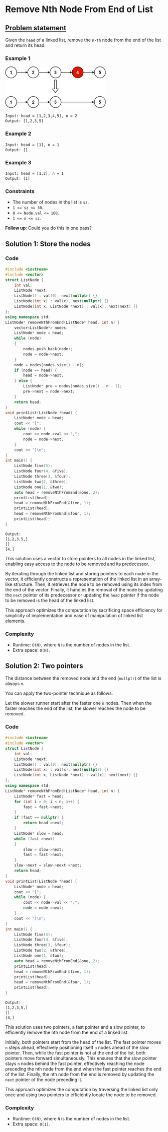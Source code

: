 # Remove Nth Node From End of List

## [Problem statement](https://leetcode.com/problems/remove-nth-node-from-end-of-list/)
Given the `head` of a linked list, remove the `n-th` node from the end of the list and return its head.


### Example 1
![The list in Example 1](08_TP_19_remove_ex1.jpg)
```text
Input: head = [1,2,3,4,5], n = 2
Output: [1,2,3,5]
```

### Example 2
```text
Input: head = [1], n = 1
Output: []
```

### Example 3
```text
Input: head = [1,2], n = 1
Output: [1]
``` 

### Constraints

* The number of nodes in the list is `sz`.
* `1 <= sz <= 30`.
* `0 <= Node.val <= 100`.
* `1 <= n <= sz`.
 

**Follow up**: Could you do this in one pass?

## Solution 1: Store the nodes

### Code
```cpp
#include <iostream>
#include <vector>
struct ListNode {
    int val;
    ListNode *next;
    ListNode() : val(0), next(nullptr) {}
    ListNode(int x) : val(x), next(nullptr) {}
    ListNode(int x, ListNode *next) : val(x), next(next) {}
};
using namespace std;
ListNode* removeNthFromEnd(ListNode* head, int n) {
    vector<ListNode*> nodes;
    ListNode* node = head;
    while (node)
    {
        nodes.push_back(node);
        node = node->next;
    }
    node = nodes[nodes.size() - n];
    if (node == head) {
        head = node->next;
    } else {
        ListNode* pre = nodes[nodes.size() - n - 1];
        pre->next = node->next;
    }
    return head;
}
void printList(ListNode *head) {
    ListNode* node = head;
    cout << "[";
    while (node) {
        cout << node->val << ",";
        node = node->next;
    }
    cout << "]\n";
}
int main() {
    ListNode five(5);
    ListNode four(4, &five);
    ListNode three(3, &four);
    ListNode two(2, &three);
    ListNode one(1, &two);
    auto head = removeNthFromEnd(&one, 2);
    printList(head);
    head = removeNthFromEnd(&five, 1);
    printList(head);
    head = removeNthFromEnd(&four, 1);
    printList(head);
}
```
```text
Output:
[1,2,3,5,]
[]
[4,]
```

This solution uses a vector to store pointers to all nodes in the linked list, enabling easy access to the node to be removed and its predecessor. 

By iterating through the linked list and storing pointers to each node in the vector, it efficiently constructs a representation of the linked list in an array-like structure. Then, it retrieves the node to be removed using its index from the end of the vector. Finally, it handles the removal of the node by updating the `next` pointer of its predecessor or updating the `head` pointer if the node to be removed is the head of the linked list. 

This approach optimizes the computation by sacrificing space efficiency for simplicity of implementation and ease of manipulation of linked list elements.

### Complexity

* Runtime: `O(N)`, where `N` is the number of nodes in the list.
* Extra space: `O(N)`.

## Solution 2: Two pointers

The distance between the removed node and the end (`nullptr`) of the list is always `n`.

You can apply the two-pointer technique as follows.

Let the slower runner start after the faster one `n` nodes. Then when the faster reaches the end of the list, the slower reaches the node to be removed.

### Code
```cpp
#include <iostream>
#include <vector>
struct ListNode {
    int val;
    ListNode *next;
    ListNode() : val(0), next(nullptr) {}
    ListNode(int x) : val(x), next(nullptr) {}
    ListNode(int x, ListNode *next) : val(x), next(next) {}
};
using namespace std;
ListNode* removeNthFromEnd(ListNode* head, int n) {
    ListNode* fast = head;
    for (int i = 0; i < n; i++) {
        fast = fast->next;
    }
    if (fast == nullptr) {
        return head->next;
    }
    ListNode* slow = head;
    while (fast->next)
    {
        slow = slow->next;
        fast = fast->next;
    }
    slow->next = slow->next->next;
    return head;
}
void printList(ListNode *head) {
    ListNode* node = head;
    cout << "[";
    while (node) {
        cout << node->val << ",";
        node = node->next;
    }
    cout << "]\n";
}
int main() {
    ListNode five(5);
    ListNode four(4, &five);
    ListNode three(3, &four);
    ListNode two(2, &three);
    ListNode one(1, &two);
    auto head = removeNthFromEnd(&one, 2);
    printList(head);
    head = removeNthFromEnd(&five, 1);
    printList(head);
    head = removeNthFromEnd(&four, 1);
    printList(head);
}
```
```text
Output:
[1,2,3,5,]
[]
[4,]
```

This solution uses two pointers, a fast pointer and a slow pointer, to efficiently remove the nth node from the end of a linked list. 

Initially, both pointers start from the head of the list. The fast pointer moves `n` steps ahead, effectively positioning itself `n` nodes ahead of the slow pointer. Then, while the fast pointer is not at the end of the list, both pointers move forward simultaneously. This ensures that the slow pointer stays `n` nodes behind the fast pointer, effectively reaching the node preceding the nth node from the end when the fast pointer reaches the end of the list. Finally, the nth node from the end is removed by updating the `next` pointer of the node preceding it. 

This approach optimizes the computation by traversing the linked list only once and using two pointers to efficiently locate the node to be removed.

### Complexity

* Runtime: `O(N)`, where `N` is the number of nodes in the list.
* Extra space: `O(1)`.



